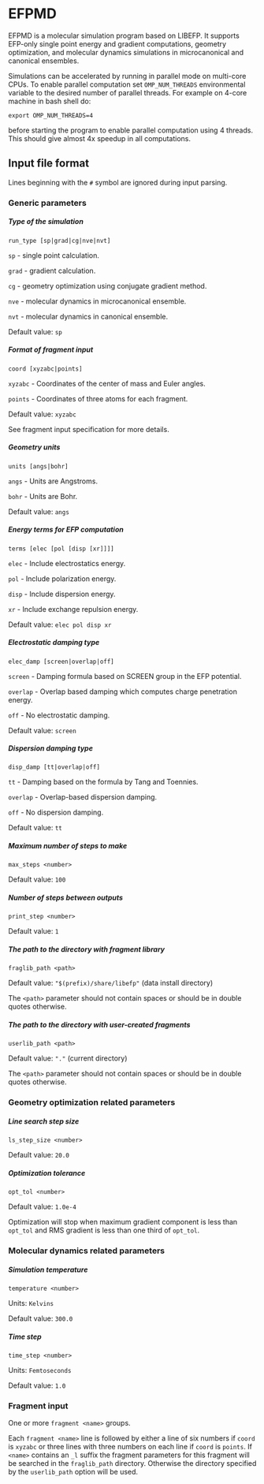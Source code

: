 # EFPMD

EFPMD is a molecular simulation program based on LIBEFP. It supports EFP-only
single point energy and gradient computations, geometry optimization, and
molecular dynamics simulations in microcanonical and canonical ensembles.

Simulations can be accelerated by running in parallel mode on multi-core CPUs.
To enable parallel computation set `OMP_NUM_THREADS` environmental variable to
the desired number of parallel threads. For example on 4-core machine in bash
shell do:

	export OMP_NUM_THREADS=4

before starting the program to enable parallel computation using 4 threads.
This should give almost 4x speedup in all computations.

## Input file format

Lines beginning with the `#` symbol are ignored during input parsing.

### Generic parameters

##### Type of the simulation

`run_type [sp|grad|cg|nve|nvt]`

`sp` - single point calculation.

`grad` - gradient calculation.

`cg` - geometry optimization using conjugate gradient method.

`nve` - molecular dynamics in microcanonical ensemble.

`nvt` - molecular dynamics in canonical ensemble.

Default value: `sp`

##### Format of fragment input

`coord [xyzabc|points]`

`xyzabc` - Coordinates of the center of mass and Euler angles.

`points` - Coordinates of three atoms for each fragment.

Default value: `xyzabc`

See fragment input specification for more details.

##### Geometry units

`units [angs|bohr]`

`angs` - Units are Angstroms.

`bohr` - Units are Bohr.

Default value: `angs`

##### Energy terms for EFP computation

`terms [elec [pol [disp [xr]]]]`

`elec` - Include electrostatics energy.

`pol` - Include polarization energy.

`disp` - Include dispersion energy.

`xr` - Include exchange repulsion energy.

Default value: `elec pol disp xr`

##### Electrostatic damping type

`elec_damp [screen|overlap|off]`

`screen` - Damping formula based on SCREEN group in the EFP potential.

`overlap` - Overlap based damping which computes charge penetration energy.

`off` - No electrostatic damping.

Default value: `screen`

##### Dispersion damping type

`disp_damp [tt|overlap|off]`

`tt` - Damping based on the formula by Tang and Toennies.

`overlap` - Overlap-based dispersion damping.

`off` - No dispersion damping.

Default value: `tt`

##### Maximum number of steps to make

`max_steps <number>`

Default value: `100`

##### Number of steps between outputs

`print_step <number>`

Default value: `1`

##### The path to the directory with fragment library

`fraglib_path <path>`

Default value: `"$(prefix)/share/libefp"` (data install directory)

The `<path>` parameter should not contain spaces or should be in double quotes
otherwise.

##### The path to the directory with user-created fragments

`userlib_path <path>`

Default value: `"."` (current directory)

The `<path>` parameter should not contain spaces or should be in double quotes
otherwise.

### Geometry optimization related parameters

##### Line search step size

`ls_step_size <number>`

Default value: `20.0`

##### Optimization tolerance

`opt_tol <number>`

Default value: `1.0e-4`

Optimization will stop when maximum gradient component is less than `opt_tol`
and RMS gradient is less than one third of `opt_tol`.

### Molecular dynamics related parameters

##### Simulation temperature

`temperature <number>`

Units: `Kelvins`

Default value: `300.0`

##### Time step

`time_step <number>`

Units: `Femtoseconds`

Default value: `1.0`

### Fragment input

One or more `fragment <name>` groups.

Each `fragment <name>` line is followed by either a line of six numbers if
`coord` is `xyzabc` or three lines with three numbers on each line if `coord`
is `points`. If `<name>` contains an `_l` suffix the fragment parameters for
this fragment will be searched in the `fraglib_path` directory. Otherwise the
directory specified by the `userlib_path` option will be used.
